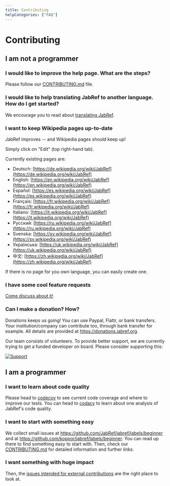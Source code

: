 ```yaml
---
title: Contributing
helpCategories: ["FAQ"]
---
```


# Contributing

## I am not a programmer


### I would like to improve the help page. What are the steps?

Please follow our [CONTRIBUTING.md](https://github.com/JabRef/help.jabref.org/blob/gh-pages/CONTRIBUTING.md) file.


### I would like to help translating JabRef to another language. How do I get started?

We encourage you to read about [translating JabRef](TranslatingGUI).


### I want to keep Wikipedia pages up-to-date

JabRef improves -- and Wikipedia pages should keep up!

Simply click on "Edit" (top right-hand tab).

Currently existing pages are:

- Deutsch: [https://de.wikipedia.org/wiki/JabRef](https://de.wikipedia.org/wiki/JabRef)
- English: [https://en.wikipedia.org/wiki/JabRef](https://en.wikipedia.org/wiki/JabRef)
- Español: [https://es.wikipedia.org/wiki/JabRef](https://es.wikipedia.org/wiki/JabRef)
- Français: [https://fr.wikipedia.org/wiki/JabRef](https://fr.wikipedia.org/wiki/JabRef)
- Italiano: [https://it.wikipedia.org/wiki/JabRef](https://it.wikipedia.org/wiki/JabRef)
- Русский: [https://ru.wikipedia.org/wiki/JabRef](https://ru.wikipedia.org/wiki/JabRef)
- Svenska: [https://sv.wikipedia.org/wiki/JabRef](https://sv.wikipedia.org/wiki/JabRef)
- Українська: [https://uk.wikipedia.org/wiki/JabRef](https://uk.wikipedia.org/wiki/JabRef)
- 中文: [https://zh.wikipedia.org/wiki/JabRef](https://zh.wikipedia.org/wiki/JabRef)

If there is no page for you own language, you can easily create one.


### I have some cool feature requests

[Come discuss about it!](http://discourse.jabref.org/)


### Can I make a donation? How?

Donations keeps us going! You can use Paypal, Flattr, or bank transfers.
Your institution/company can contribute too, through bank transfer for example.
All details are provided at <https://donations.jabref.org>.

Our team consists of volunteers.
To provide better support, we are currently trying to get a funded developer on board.
Please consider supporting this:

[![Support](https://supporterhq.com/api/b/8rzilokn64agwryeus1y17b0r/JabRef)](https://supporterhq.com/support/8rzilokn64agwryeus1y17b0r/JabRef)


## I am a programmer


### I want to learn about code quality

Please head to [codecov](https://codecov.io/github/JabRef/jabref) to see current code coverage and where to improve our tests.
You can head to [codacy](https://www.codacy.com/app/simonharrer/jabref/dashboard) to learn about one analysis of JabRef's code quality.


### I want to start with something easy

We collect small issues at <https://github.com/JabRef/jabref/labels/beginner> and at <https://github.com/koppor/jabref/labels/beginner>.
You can read up there to find something easy to start with.
Then, check our [CONTRIBUTING.md](https://github.com/JabRef/jabref/blob/master/CONTRIBUTING.md) for detailed information and further links.


### I want something with huge impact

Then, the [issues intended for external contributions](https://github.com/JabRef/jabref/labels/help-wanted) are the right place to look at.
